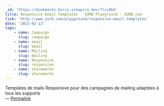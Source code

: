 ```yaml
---
_id: 'https://bookmarks.boris.schapira.dev/?lxj0kQ'
title: Responsive Email Templates - ZURB Playground - ZURB.com
link: 'http://www.zurb.com/playground/responsive-email-templates'
date: '2013-02-13'
tags:
    - name: Campaign
      slug: campaign
    - name: email
      slug: email
    - name: Mailing
      slug: mailing
    - name: Responsive
      slug: responsive
    - name: sharemarks
      slug: sharemarks
---
```


Templates de mails Responsive pour des campagnes de mailing adaptées à tous les
supports <br>&#8212;
<a href="https://bookmarks.boris.schapira.dev/?lxj0kQ" title="Permalink">Permalink</a>
